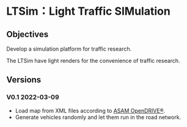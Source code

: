 # LTSim：Light Traffic SIMulation 

## Objectives

Develop a simulation platform for traffic research. 

The LTSim have light renders for the convenience of traffic research.

## Versions

### V0.1 2022-03-09

- Load map from XML files according to [ASAM OpenDRIVE®](https://www.asam.net/standards/detail/opendrive/).
- Generate vehicles randomly and let them run in the road network.

